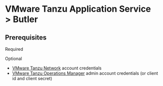 # VMware Tanzu Application Service > Butler

## Prerequisites

Required



Optional

* [VMware Tanzu Network](https://network.pivotal.io) account credentials
* [VMware Tanzu Operations Manager](https://tanzu.vmware.com/platform/pcf-components/pcf-ops-manager) admin account credentials (or client id and client secret)
